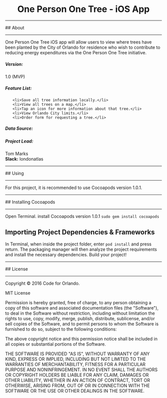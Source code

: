 # <center>One Person One Tree - iOS App</center>
<hr>
## About
<hr>
One Person One Tree iOS app will allow users to view where trees have been planted by the City of Orlando for residence who wish to contribute to reducing energy expenditures via the One Person One Tree initiative.

##### Version:
1.0 (MVP)

##### Feature List:
<ul>
    
    <li>Save all tree information locally.</li>
    <li>View all trees on a map.</li>
    <li>Tap an icon for more information about that tree.</li>
    <li>View Orlando City limits.</li>
    <li>Order form for requesting a tree.</li>

</ul>

##### Data Source: </b>

##### Project Lead:
Tom Marks<br>
<b>Slack:</b> londonatlas

<hr>
## Using
<hr>
For this project, it is recommended to use Cocoapods version 1.0.1.

<hr>
## Installing Cocoapods
<hr>

Open Terminal.
install Cocoapods version 1.0.1
`sudo gem install cocoapods`

## Importing Project Dependencies & Frameworks

In Terminal, when inside the project folder, enter `pod install` and press return.  The packaging manager will then analyze the project requirements and install the necessary dependencies.  Build your project!

<hr>
## License
<hr>
Copyright © 2016 Code for Orlando.

MIT License

Permission is hereby granted, free of charge, to any person obtaining a copy
of this software and associated documentation files (the "Software"), to deal
in the Software without restriction, including without limitation the rights
to use, copy, modify, merge, publish, distribute, sublicense, and/or sell
copies of the Software, and to permit persons to whom the Software is
furnished to do so, subject to the following conditions:

The above copyright notice and this permission notice shall be included in all
copies or substantial portions of the Software.

THE SOFTWARE IS PROVIDED "AS IS", WITHOUT WARRANTY OF ANY KIND, EXPRESS OR
IMPLIED, INCLUDING BUT NOT LIMITED TO THE WARRANTIES OF MERCHANTABILITY,
FITNESS FOR A PARTICULAR PURPOSE AND NONINFRINGEMENT. IN NO EVENT SHALL THE
AUTHORS OR COPYRIGHT HOLDERS BE LIABLE FOR ANY CLAIM, DAMAGES OR OTHER
LIABILITY, WHETHER IN AN ACTION OF CONTRACT, TORT OR OTHERWISE, ARISING FROM,
OUT OF OR IN CONNECTION WITH THE SOFTWARE OR THE USE OR OTHER DEALINGS IN THE
SOFTWARE.
